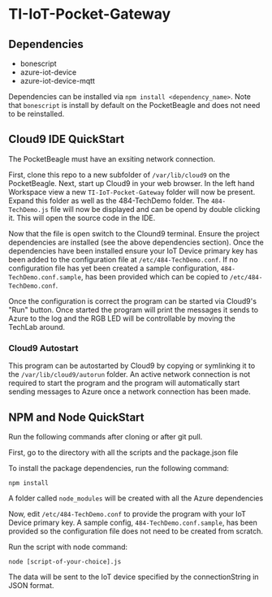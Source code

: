 # TI-IoT-Pocket-Gateway

## Dependencies

* bonescript
* azure-iot-device
* azure-iot-device-mqtt

Dependencies can be installed via `npm install <dependency_name>`. Note that `bonescript` is install by default on the PocketBeagle and does not need to be reinstalled.

## Cloud9 IDE QuickStart
The PocketBeagle must have an exsiting network connection.

First, clone this repo to a new subfolder of `/var/lib/cloud9` on the PocketBeagle. Next, start up Cloud9 in your web browser. In the left hand Workspace view a new `TI-IoT-Pocket-Gateway` folder will now be present. Expand this folder as well as the 484-TechDemo folder. The `484-TechDemo.js` file will now be displayed and can be opend by double clicking it. This will open the source code in the IDE.

Now that the file is open switch to the Clound9 terminal. Ensure the project dependencies are installed (see the above dependencies section). Once the dependencies have been installed ensure your IoT Device primary key has been added to the configuration file at `/etc/484-TechDemo.conf`. If no configuration file has yet been created a sample configuration, `484-TechDemo.conf.sample`, has been provided which can be copied to `/etc/484-TechDemo.conf`.

Once the configuration is correct the program can be started via Cloud9's "Run" button. Once started the program will print the messages it sends to Azure to the log and the RGB LED will be controllable by moving the TechLab around.

### Cloud9 Autostart

This program can be autostarted by Cloud9 by copying or symlinking it to the `/var/lib/cloud9/autorun` folder. An active network connection is not required to start the program and the program will automatically start sending messages to Azure once a network connection has been made.

## NPM and Node QuickStart
Run the following commands after cloning or after git pull.

First, go to the directory with all the scripts and the package.json file

To install the package dependencies, run the following command:

```
npm install
```

A folder called `node_modules` will be created with all the Azure dependencies

Now, edit `/etc/484-TechDemo.conf` to provide the program with your IoT Device primary key. A sample config, `484-TechDemo.conf.sample`, has been provided so the configuration file does not need to be created from scratch.

Run the script with node command:

```
node [script-of-your-choice].js
```

The data will be sent to the IoT device specified by the connectionString in JSON format.
